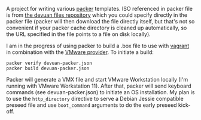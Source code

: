 A project for writing various [packer](http://packer.io/) templates. ISO referenced in packer file is from [the devuan files repository](https://files.devuan.org/devuan_jessie_beta) which you could specify directly in the packer file (packer will then download the file directly itself, but that's not so convenient if your packer cache directory is cleaned up automatically, so the URL specified in the file points to a file on disk locally).

I am in the progress of using packer to build a .box file to use with [vagrant](http://vagrantup.com) in combination with the [VMware provider](https://www.vagrantup.com/vmware/#buy-now). To initiate a build:

```
packer verify devuan-packer.json
packer build devuan-packer.json
```

Packer will generate a VMX file and start VMware Workstation locally (I'm running with VMware Workstation 11). After that, packer will send keyboard commands (see devuan-packer.json) to initiate an OS installation. My plan is to use the `http_directory` directive to serve a Debian Jessie compatible preseed file and use `boot_command` arguments to do the early preseed kick-off.
